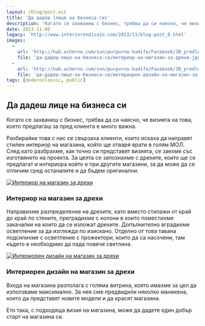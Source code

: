 ```yaml
---
layout: /blog/post.ect
title: 'Да дадеш (лице на бизнеса си)'
description: 'Когато се захванеш с бизнес, трябва да си наясно, че визията на това, което предлагаш за пред клиента е много важна. Разбирайки това с нас се свързаха клиенти, които искаха да направят стилен интериор на магазина, който ще отваря врати в голям МОЛ'
date: 2013-11-08
legacy: 'http://www.interiorendizain.com/2013/11/blog-post_8.html'
images:
  -
    url: 'http://hub.acherno.com/svn/purpurno-kadife/Facebook/3D_predlojeniq/Vidin_Mall_13.jpg'
    file: 'да-дадеш-лице-на-бизнеса-си/интериор-на-магазин-за-дрехи.jpg'
  -
    url: 'http://hub.acherno.com/svn/purpurno-kadife/Facebook/3D_predlojeniq/Vidin_Mall_14.jpg'
    file: 'да-дадеш-лице-на-бизнеса-си/интериорен-дизайн-на-магазин-за-дрехи.jpg'
tags: [modernclassic, public]
---
```

## Да дадеш лице на **бизнеса си**
Когато се захванеш с бизнес, трябва да си наясно, че визията на това, което предлагаш за пред клиента е много важна.

Разбирайки това с нас се свързаха клиенти, които искаха да направят стилен интериор на магазина, който ще отваря врати в голям МОЛ. След като разбрахме, как точно си представят визията, се заехме със изготвянето на проекта. За целта се запознахме с дрехите, които ще се предлагат и интериора който е при другите магазини, за да може да се отличим сред останалите и да бъдем оригинални.

[![Интериор на магазин за дрехи](да-дадеш-лице-на-бизнеса-си/интериор-на-магазин-за-дрехи.jpg)](http://acherno.bg/интериорен-дизайн/магазин/пурпурно-кадифе/интериор.html)
### Интериор на **магазин за дрехи**

Направихме разпределение на дрехите, като вместо стилажи от край до край по стените, преградихме с колони в които поместихме закачалки на които да се изложат дрехите. Допълнително вградихме осветление за да изглежда по изискано. Отделно от това тавана подсилихме с осветление с прожектори, които да са насочени, там където е необходимо да пада повече светлина.

[![Интериорен дизайн на магазин за дрехи](да-дадеш-лице-на-бизнеса-си/интериорен-дизайн-на-магазин-за-дрехи.jpg)](http://acherno.bg/интериорен-дизайн/магазин/пурпурно-кадифе/интериор.html)
### Интериорен дизайн на **магазин за дрехи**

Входа на магазина разполага с голяма витрина, която имахме за цел да използваме максимално. За нея сме предвидили няколко манекена, които да представят новите модели и да красят магазина.

Ето така, с подходяща визия на магазина, може да дадете един добър старт на магазина си.